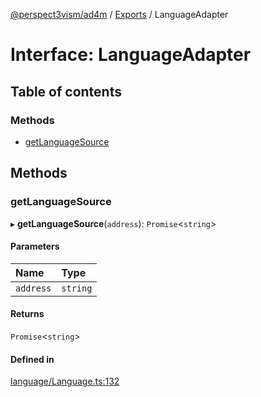 [@perspect3vism/ad4m](../README.md) / [Exports](../modules.md) / LanguageAdapter

# Interface: LanguageAdapter

## Table of contents

### Methods

- [getLanguageSource](LanguageAdapter.md#getlanguagesource)

## Methods

### getLanguageSource

▸ **getLanguageSource**(`address`): `Promise`<`string`\>

#### Parameters

| Name | Type |
| :------ | :------ |
| `address` | `string` |

#### Returns

`Promise`<`string`\>

#### Defined in

[language/Language.ts:132](https://github.com/perspect3vism/ad4m/blob/0f993b76/core/src/language/Language.ts#L132)
